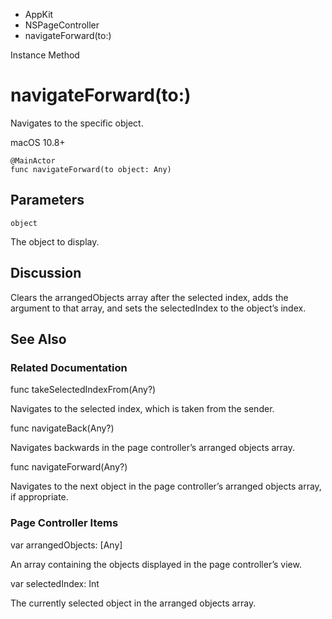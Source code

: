 

- AppKit
- NSPageController
-  navigateForward(to:) 

Instance Method

# navigateForward(to:)

Navigates to the specific object.

macOS 10.8+

``` source
@MainActor
func navigateForward(to object: Any)
```

## Parameters 

`object`  

The object to display.

## Discussion

Clears the arrangedObjects array after the selected index, adds the argument to that array, and sets the selectedIndex to the object’s index.

## See Also

### Related Documentation

func takeSelectedIndexFrom(Any?)

Navigates to the selected index, which is taken from the sender.

func navigateBack(Any?)

Navigates backwards in the page controller’s arranged objects array.

func navigateForward(Any?)

Navigates to the next object in the page controller’s arranged objects array, if appropriate.

### Page Controller Items

var arrangedObjects: [Any]

An array containing the objects displayed in the page controller’s view.

var selectedIndex: Int

The currently selected object in the arranged objects array.

